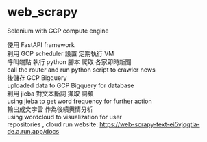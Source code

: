 # web_scrapy
Selenium with GCP compute engine 

使用 FastAPI framework 
<br>
利用 GCP scheduler 設置 定期執行 VM 
<br>
呼叫端點 執行 python 腳本  爬取 各家即時新聞 
<br>
call the router and run python script to crawler news
<br>
後儲存 GCP Bigquery
<br>
uploaded data to GCP Bigquery for database
<br>
利用 jieba 對文本斷詞 擷取 詞頻
<br>
using jieba to get word frequency for further action
<br>
輸出成文字雲 作為後續輿情分析
<br>
using wordcloud to visualization for user 
<br>
repositories , cloud run website: https://web-scrapy-text-ei5vjqqtla-de.a.run.app/docs

